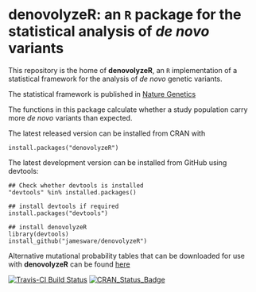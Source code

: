 <!-- README.md is generated from README.Rmd. Please edit that file -->



**denovolyzeR**: an `R` package for the statistical analysis of *de novo* variants
==================================================================================

This repository is the home of **denovolyzeR**, an `R` implementation of a statistical framework for the analysis of *de novo* genetic variants.

The statistical framework is published in [Nature Genetics](http://www.nature.com/doifinder/10.1038/ng.3050)

The functions in this package calculate whether a study population carry more *de novo* variants than expected.

The latest released version can be installed from CRAN with

``` {.r}
install.packages("denovolyzeR")
```

The latest development version can be installed from GitHub using devtools:

``` {.r}
## Check whether devtools is installed
"devtools" %in% installed.packages()

## install devtools if required
install.packages("devtools")

## install denovolyzeR
library(devtools)
install_github("jamesware/denovolyzeR")
```

Alternative mutational probability tables that can be downloaded for use with **denovolyzeR** can be found [here](/alternativeProbabilityTables/)

[![Travis-CI Build Status](https://travis-ci.org/jamesware/denovolyzeR.png?branch=master)](https://travis-ci.org/jamesware/denovolyzeR)
[![CRAN\_Status\_Badge](http://www.r-pkg.org/badges/version/denovolyzeR)](http://cran.r-project.org/package=denovolyzeR)

